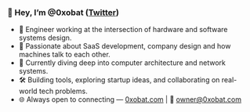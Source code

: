 ### 👋 Hey, I’m @0xobat ([Twitter](https://twitter.com/0xobat))

- 🧠 Engineer working at the intersection of hardware and software systems design.  
- 🔬 Passionate about SaaS development, company design and how machines talk to each other.  
- 🚀 Currently diving deep into computer architecture and network systems.  
- 🛠️ Building tools, exploring startup ideas, and collaborating on real-world tech problems.  
- 🌐 Always open to connecting — [0xobat.com](https://0xobat.com) | 📧 owner@0xobat.com
